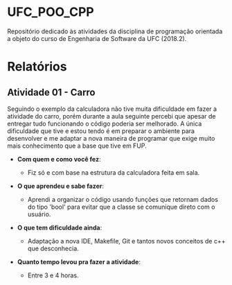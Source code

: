 # UFC_POO_CPP
Repositório dedicado às atividades da disciplina de programação orientada a objeto do curso de Engenharia de Software da UFC (2018.2).

# Relatórios
## Atividade 01 - Carro
Seguindo o exemplo da calculadora não tive muita dificuldade em fazer a atividade do carro, porém durante a aula seguinte percebi que apesar de entregar tudo funcionando o código poderia ser melhorado. A única dificuldade que tive e estou tendo é em preparar o ambiente para desenvolver e me adaptar a nova maneira de programar que exige muito mais conhecimento que a base que tive em FUP.

- **Com quem e como você fez**:
  - Fiz só e com base na estrutura da calculadora feita em sala.
- **O que aprendeu e sabe fazer**:
  - Aprendi a organizar o código usando funções que retornam dados do tipo 'bool' para evitar que a classe se comunique direto com o usuário.

- **O que tem dificuldade ainda**:
  - Adaptação a nova IDE, Makefile, Git e tantos novos conceitos de c++ que desconhecia.

- **Quanto tempo levou pra fazer a atividade**:
  - Entre 3 e 4 horas.
